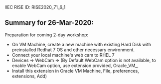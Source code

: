 IIEC RISE ID: RISE2020_71_6_1
## Summary for 26-Mar-2020:
Preparation for coming 2-day workshop:
- On VM Machine, create a new machine with existing Hard Disk with preinstalled Redhat 7 OS and other necessary environment.
- Connect your local machine's web cam to RHEL 7
- Devices => WebCam => (By Default WebCam option is not available, to enable WebCam option, use  extension provided, Oracle_VM_,
- Install this extension in Oracle VM Machine, File, preferences, extensions, Add)
